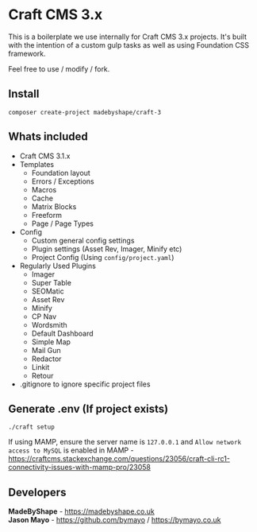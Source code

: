 # Craft CMS 3.x

This is a boilerplate we use internally for Craft CMS 3.x projects. It's built with the intention of a custom gulp tasks as well as using Foundation CSS framework.

Feel free to use / modify / fork.

## Install

`composer create-project madebyshape/craft-3`

## Whats included

- Craft CMS 3.1.x
- Templates
   - Foundation layout
   - Errors / Exceptions
   - Macros
   - Cache
   - Matrix Blocks
   - Freeform
   - Page / Page Types
- Config
   - Custom general config settings
   - Plugin settings (Asset Rev, Imager, Minify etc)
   - Project Config (Using `config/project.yaml`)
- Regularly Used Plugins
   - Imager
   - Super Table
   - SEOMatic
   - Asset Rev
   - Minify
   - CP Nav
   - Wordsmith
   - Default Dashboard
   - Simple Map
   - Mail Gun
   - Redactor
   - Linkit
   - Retour
- .gitignore to ignore specific project files

## Generate .env (If project exists)

`./craft setup`

If using MAMP, ensure the server name is `127.0.0.1` and `Allow network access to MySQL` is enabled in MAMP - https://craftcms.stackexchange.com/questions/23056/craft-cli-rc1-connectivity-issues-with-mamp-pro/23058

## Developers

**MadeByShape** - https://madebyshape.co.uk  
**Jason Mayo** - https://github.com/bymayo / https://bymayo.co.uk
